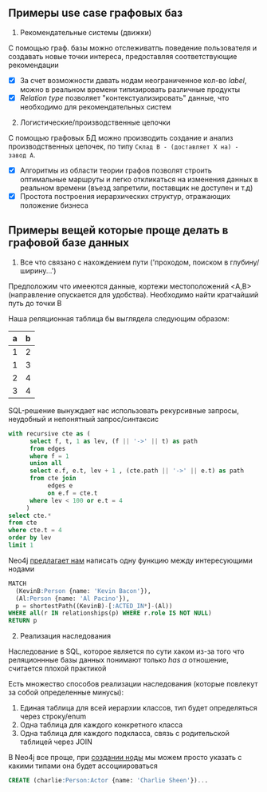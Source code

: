 ## Примеры use case графовых баз

1. Рекомендательные системы (движки)

C помощью граф. базы можно отслеживатпь поведение пользователя и создавать новые точки интереса, предоставляя соответствующие рекомендации

- [x] За счет возможности давать нодам неограниченное кол-во <em>label</em>, можно в реальном времени типизировать различные продукты
- [x] <em>Relation type</em> позволяет "контекстуализировать" данные, что необходимо для рекомендательных систем

2. Логистические/производственные цепочки

С помощью графовых БД можно производить создание и анализ производственных цепочек, 
по типу ``Cклад B - (доставляет X на) - завод A``.

- [x] Алгоритмы из области теории графов позволят строить оптимальные маршруты и легко откликаться на изменения данных в реальном времени (въезд запретили, поставщик не доступен и т.д)
- [x] Простота построения иерархических структур, отражающих положение бизнеса

## Примеры вещей которые проще делать в графовой базе данных

1. Все что связано с нахождением пути ('проходом, поиском в глубину/ширину...')

Предположим что имееются данные, кортежи местоположений <A,B> (направление опускается для удобства). 
Необходимо найти кратчайший путь до точки B 

Наша реляционная таблица бы выглядела следующим образом:

| a | b |
|---|---|
| 1 | 2 |
| 1 | 3 |
| 2 | 4 |
| 3 | 4 |

SQL-решение вынуждает нас использовать рекурсивные запросы, неудобный и непонятный запрос/синтаксис

```sql
with recursive cte as (
      select f, t, 1 as lev, (f || '->' || t) as path
      from edges
      where f = 1
      union all
      select e.f, e.t, lev + 1 , (cte.path || '->' || e.t) as path
      from cte join
           edges e
           on e.f = cte.t
      where lev < 100 or e.t = 4
     )
select cte.*
from cte
where cte.t = 4
order by lev
limit 1
```

Neo4j [предлагает нам](https://neo4j.com/docs/cypher-manual/current/appendix/tutorials/shortestpath-planning/) написать одну функцию между интересующими нодами

```sql
MATCH
  (KevinB:Person {name: 'Kevin Bacon'}),
  (Al:Person {name: 'Al Pacino'}),
  p = shortestPath((KevinB)-[:ACTED_IN*]-(Al))
WHERE all(r IN relationships(p) WHERE r.role IS NOT NULL)
RETURN p
```

2. Реализация наследования

Наследование в SQL, которое является по сути хаком из-за того что реляционнные базы данных понимают только *has a* отношение, считается плохой практикой 

Есть множество способов реализации наследования (которые повлекут за собой определенные минусы):

1) Единая таблица для всей иерархии классов, тип будет определяться через строку/enum
2) Одна таблица для каждого конкретного класса
3) Одна таблица для каждого подкласса, связь с родительской таблицей через JOIN

В Neo4j все проще, при [создании ноды](https://neo4j.com/docs/cypher-manual/current/clauses/create/#create-nodes) мы можем просто указать с какими типами она будет ассоциироваться

```sql
CREATE (charlie:Person:Actor {name: 'Charlie Sheen'})...
```

